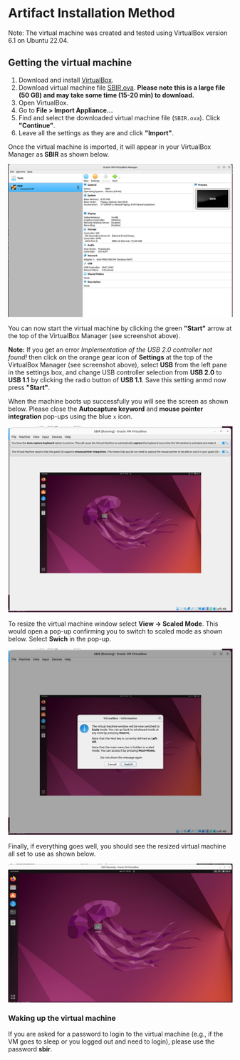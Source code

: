 # Artifact Installation Method

Note: The virtual machine was created and tested using VirtualBox version 6.1 on Ubuntu 22.04.

## Getting the virtual machine 

1. Download and install [VirtualBox](https://www.virtualbox.org/). 
2. Download virtual machine file [SBIR.ova](). 
**Please note this is a large file (50 GB) and may take some time (15-20 min) to download.**
3. Open VirtualBox.
4. Go to **File > Import Appliance...**
5. Find and select the downloaded virtual machine file (`SBIR.ova`). Click **"Continue"**.
6. Leave all the settings as they are and click **"Import"**.

Once the virtual machine is imported, it will appear in your VirtualBox Manager as **SBIR** as shown below.

<img src="images/sbir-vm-preview.png" alt="SBIR imported in VirtualBox Manager"/>

You can now start the virtual machine by clicking the green **"Start"** arrow at the top of the VirtualBox Manager (see screenshot above).

**Note:** If you get an error _Implementation of the USB 2.0 controller not found!_ then click on the orange gear icon of **Settings** at the top of the VirtualBox Manager (see screenshot above), select **USB** from the left pane in the settings box, and change USB controller selection from **USB 2.0** to **USB 1.1** by clicking the radio button of **USB 1.1**. Save this setting anmd now press **"Start"**. 

When the machine boots up successfully you will see the screen as shown below. 
Please close the **Autocapture keyword** and **mouse pointer integration** pop-ups using the blue `x` icon. 

<img src="images/sbir-vm-start.png" alt="SBIR imported in VirtualBox Manager"/>

To resize the virtual machine window select **View -> Scaled Mode**. This would open a pop-up confirming 
you to switch to scaled mode as shown below. Select **Swich** in the pop-up.  

<img src="images/sbir-vm-resize.png" alt="SBIR imported in VirtualBox Manager"/>

Finally, if everything goes well, you should see the resized virtual machine all set to use as shown below. 

<img src="images/sbir-vm-allset.png" alt="SBIR imported in VirtualBox Manager"/>

### Waking up the virtual machine

If you are asked for a password to login to the virtual machine (e.g., if the VM goes 
to sleep or you logged out and need to login), please use the password **sbir**.
